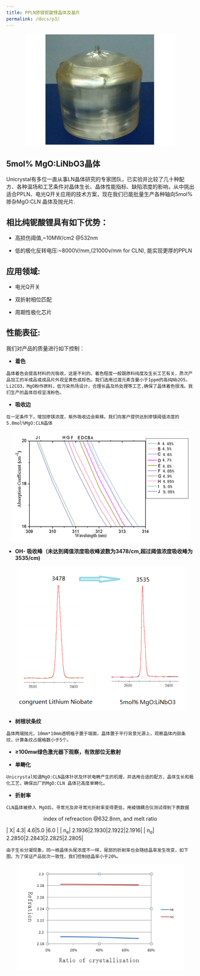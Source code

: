 ```yaml
---
title: PPLN掺镁铌酸锂晶体及基片
permalink: /docs/p3/
---
```


<div  align="center">
    <img src="/img/img1.jpg" class="img-responsive"> 
</div>

## 5mol% MgO:LiNbO3晶体

Unicrystal有多位一直从事LN晶体研究的专家团队，已实验并比较了几十种配方、各种温场和工艺条件对晶体生长、晶体性能指标、缺陷浓度的影响，从中挑出适合PPLN、电光Q开关应用的技术方案，现在我们已能批量生产各种轴向5mol%掺杂MgO:CLN 晶体及抛光片.

## 相比纯铌酸锂具有如下优势：

* 高损伤阈值,~10MW/cm2 @532nm

* 低的极化反转电压:~8000V/mm,(21000v/mm for CLN), 能实现更厚的PPLN


## 应用领域:

* 电光Q开关

* 双折射相位匹配

* 周期性极化芯片

## 性能表征:

我们对产品的质量进行如下控制： 

* **着色**

```
晶体着色会提高材料的光吸收，这是不利的。着色程度一般跟原料纯度及生长工艺有关，质次产品加工的半成品或成品片外观呈黄色或棕色。我们选用过渡元素含量小于1ppm的高纯Nb2O5，Li2CO3，MgO粉作原料，低污染热场设计，合理长晶及热处理等工艺,确保了晶体着色很浅。我们生产的晶体目视呈浅粉色。
```
* **吸收边**

```
在一定条件下，增加掺镁浓度，紫外吸收边会紫移。我们向客户提供达到掺镁阈值浓度的5.0mol%MgO:CLN晶体
```

 <div  align="center">
    <img src="/img/img11.png" class="img-responsive"> 
</div>

* **OH- 吸收峰（未达到阈值浓度吸收峰波数为3478/cm,超过阈值浓度吸收峰为3535/cm)**

<div  align="center">
    <img src="/img/img12.png" class="img-responsive"> 
</div>

* **树根状条纹**

```
晶体两端抛光，10mm*10mm透明格子置于端面，晶体置于平行背景光源上，观察晶体内部条纹，计算条纹占据格数小于5个。
```

* **≥100mw绿色激光器下观察，有效部位无散射**

* **单畴化**

```
Unicrystal知道MgO:CLN晶体针状及环状电畴产生的机理，并选用合适的配方、晶体生长和极化工艺，确保出厂的MgO:CLN 晶体已高度单畴化。
```

* **折射率**

```
CLN晶体被掺入 MgO后，寻常光及非寻常光折射率变得更低，用棱镜耦合仪测试得到下表数据
```

<center>index of refreaction @632.8nm, and melt ratio</center>

| X| 4.3| 4.6|5.0 |6.0 |
| n<sub>e</sub>| 2.1936|2.1930|2.1922|2.1916|
| n<sub>o</sub>| 2.2850|2.2843|2.2825|2.2805|

``` 
由于生长分凝现象，同一根晶体头尾浓度不一样，尾部的折射率也会随结晶率发生改变，如下图。为了保证产品批次一致性，我们控制结晶率小于20%。
```

<div  align="center">
    <img src="/img/img13.png" class="img-responsive"> 
</div>

 

 

 

 

 